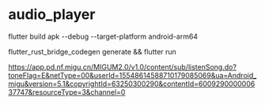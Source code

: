 # audio_player

flutter build apk --debug --target-platform android-arm64

flutter_rust_bridge_codegen generate && flutter run



https://app.pd.nf.migu.cn/MIGUM2.0/v1.0/content/sub/listenSong.do?toneFlag=E&netType=00&userId=15548614588710179085069&ua=Android_migu&version=5.1&copyrightId=63250300290&contentId=600929000000637747&resourceType=3&channel=0